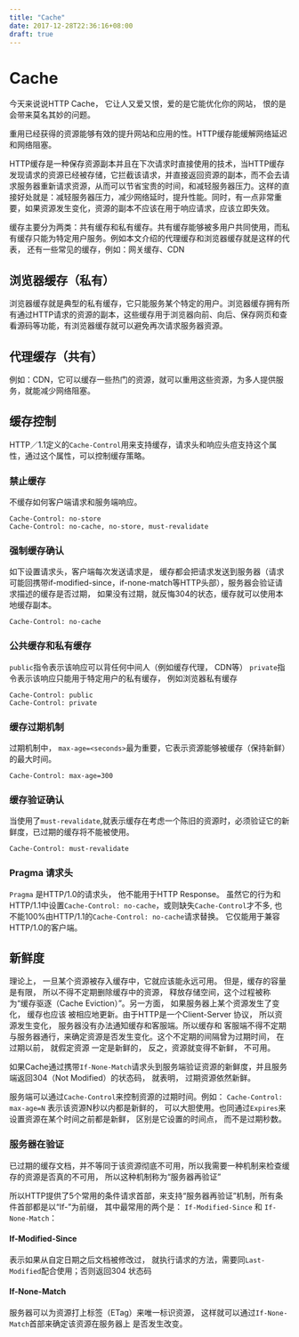 ```yaml
---
title: "Cache"
date: 2017-12-28T22:36:16+08:00
draft: true
---
```


# Cache

今天来说说HTTP Cache， 它让人又爱又恨，爱的是它能优化你的网站， 恨的是会带来莫名其妙的问题。

重用已经获得的资源能够有效的提升网站和应用的性。HTTP缓存能缓解网络延迟和网络阻塞。

HTTP缓存是一种保存资源副本并且在下次请求时直接使用的技术，当HTTP缓存发现请求的资源已经被存储，它拦截该请求，并直接返回资源的副本，而不会去请求服务器重新请求资源，从而可以节省宝贵的时间，和减轻服务器压力。这样的直接好处就是：减轻服务器压力，减少网络延时，提升性能。同时，有一点非常重要，如果资源发生变化，资源的副本不应该在用于响应请求，应该立即失效。

缓存主要分为两类：共有缓存和私有缓存。共有缓存能够被多用户共同使用，而私有缓存只能为特定用户服务。例如本文介绍的代理缓存和浏览器缓存就是这样的代表， 还有一些常见的缓存，例如：网关缓存、CDN

## 浏览器缓存（私有）
浏览器缓存就是典型的私有缓存，它只能服务某个特定的用户。浏览器缓存拥有所有通过HTTP请求的资源的副本，这些缓存用于浏览器向前、向后、保存网页和查看源码等功能，有浏览器缓存就可以避免再次请求服务器资源。

## 代理缓存（共有）
例如：CDN，它可以缓存一些热门的资源，就可以重用这些资源，为多人提供服务，就能减少网络阻塞。

## 缓存控制
HTTP／1.1定义的`Cache-Control`用来支持缓存，请求头和响应头痘支持这个属性，通过这个属性，可以控制缓存策略。

### 禁止缓存
不缓存如何客户端请求和服务端响应。

```
Cache-Control: no-store
Cache-Control: no-cache, no-store, must-revalidate
```

### 强制缓存确认
如下设置请求头，客户端每次发送请求是， 缓存都会把请求发送到服务器（请求可能回携带if-modified-since，if-none-match等HTTP头部），服务器会验证请求描述的缓存是否过期， 如果没有过期，就反悔304的状态，缓存就可以使用本地缓存副本。

```
Cache-Control: no-cache
```

### 公共缓存和私有缓存

`public`指令表示该响应可以背任何中间人（例如缓存代理， CDN等）
`private`指令表示该响应只能用于特定用户的私有缓存， 例如浏览器私有缓存

```
Cache-Control: public
Cache-Control: private
```

### 缓存过期机制

过期机制中， `max-age=<seconds>`最为重要，它表示资源能够被缓存（保持新鲜）的最大时间。

```
Cache-Control: max-age=300
```

### 缓存验证确认
当使用了`must-revalidate`,就表示缓存在考虑一个陈旧的资源时，必须验证它的新鲜度，已过期的缓存将不能被使用。

```
Cache-Control: must-revalidate
```

### Pragma 请求头

`Pragma` 是HTTP/1.0的请求头， 他不能用于HTTP Response。
虽然它的行为和HTTP/1.1中设置`Cache-Control: no-cache`，或则缺失`Cache-Control`才不多,
也不能100%由HTTP/1.1的`Cache-Control: no-cache`请求替换。 
它仅能用于兼容HTTP/1.0的客户端。

## 新鲜度
理论上， 一旦某个资源被存入缓存中，它就应该能永远可用。 但是，缓存的容量是有限， 所以不得不定期删除缓存中的资源， 
释放存储空间，这个过程被称为“缓存驱逐（Cache Eviction）”。另一方面， 如果服务器上某个资源发生了变化， 缓存也应该
被相应地更新。由于HTTP是一个Client-Server 协议， 所以资源发生变化， 服务器没有办法通知缓存和客服端。所以缓存和
客服端不得不定期与服务器通行，来确定资源是否发生变化。这个不定期的间隔曾为过期时间， 在过期以前， 就假定资源
一定是新鲜的， 反之，资源就变得不新鲜， 不可用。

如果Cache通过携带`If-None-Match`请求头到服务端验证资源的新鲜度，并且服务端返回304（Not Modified）的状态码，
就表明， 过期资源依然新鲜。

服务端可以通过`Cache-Control`来控制资源的过期时间。例如： `Cache-Control: max-age=N` 表示该资源N秒以内都是新鲜的， 
可以大胆使用。也同通过`Expires`来设置资源在某个时间之前都是新鲜， 区别是它设置的时间点， 而不是过期秒数。

### 服务器在验证

已过期的缓存文档，并不等同于该资源彻底不可用，所以我需要一种机制来检查缓存的资源是否真的不可用，
所以这种机制称为“服务器再验证”

所以HTTP提供了5个常用的条件请求首部，来支持“服务器再验证”机制，所有条件首部都是以“If-”为前缀， 
其中最常用的两个是： `If-Modified-Since` 和 `If-None-Match`：

#### If-Modified-Since
表示如果从自定日期之后文档被修改过， 就执行请求的方法，需要同`Last-Modified`配合使用；否则返回304 状态码

#### If-None-Match
服务器可以为资源打上标签（ETag）来唯一标识资源， 这样就可以通过`If-None-Match`首部来确定该资源在服务器上
是否发生改变。